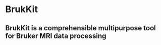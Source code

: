 # BrukKit
BrukKit is a comprehensible multipurpose tool for Bruker MRI data processing
------------------------------------------------------------------------
